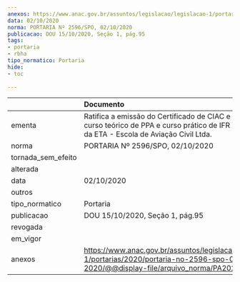 ```yaml
---
anexos: https://www.anac.gov.br/assuntos/legislacao/legislacao-1/portarias/2020/portaria-no-2596-spo-02-10-2020/@@display-file/arquivo_norma/PA2020-2596.pdf
data: 02/10/2020
norma: PORTARIA Nº 2596/SPO, 02/10/2020
publicacao: DOU 15/10/2020, Seção 1, pág.95
tags:
- portaria
- rbha
tipo_normatico: Portaria
hide: 
- toc 
 
---
```


|                    | Documento                                                                                                                                            |
|:-------------------|:-----------------------------------------------------------------------------------------------------------------------------------------------------|
| ementa             | Ratifica a emissão do Certificado de CIAC e revoga os curso teórico de PPA e curso prático de IFR (RBHA 141) da ETA - Escola de Aviação Civil Ltda.  |
| norma              | PORTARIA Nº 2596/SPO, 02/10/2020                                                                                                                     |
| tornada_sem_efeito |                                                                                                                                                      |
| alterada           |                                                                                                                                                      |
| data               | 02/10/2020                                                                                                                                           |
| outros             |                                                                                                                                                      |
| tipo_normatico     | Portaria                                                                                                                                             |
| publicacao         | DOU 15/10/2020, Seção 1, pág.95                                                                                                                      |
| revogada           |                                                                                                                                                      |
| em_vigor           |                                                                                                                                                      |
| anexos             | https://www.anac.gov.br/assuntos/legislacao/legislacao-1/portarias/2020/portaria-no-2596-spo-02-10-2020/@@display-file/arquivo_norma/PA2020-2596.pdf |